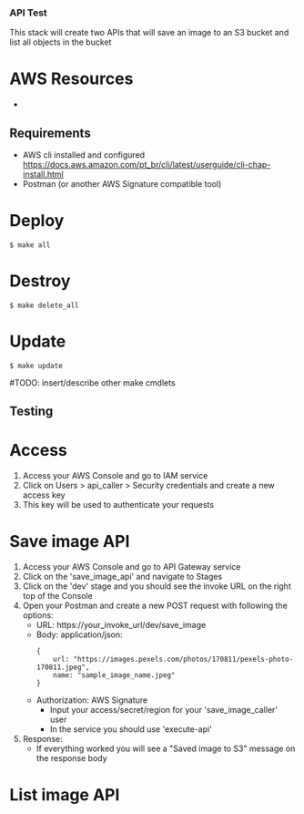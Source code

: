 ### API Test

This stack will create two APIs that will save an image to an S3 bucket and list all objects in the bucket

# AWS Resources
- 

## Requirements

* AWS cli installed and configured https://docs.aws.amazon.com/pt_br/cli/latest/userguide/cli-chap-install.html
* Postman (or another AWS Signature compatible tool)

# Deploy
```
$ make all
```

# Destroy
```
$ make delete_all
```

# Update
```
$ make update
```

#TODO: insert/describe other make cmdlets


## Testing

# Access
1. Access your AWS Console and go to IAM service
2. Click on Users > api_caller > Security credentials and create a new access key
3. This key will be used to authenticate your requests

# Save image API
1. Access your AWS Console and go to API Gateway service
2. Click on the 'save_image_api' and navigate to Stages
3. Click on the 'dev' stage and you should see the invoke URL on the right top of the Console
4. Open your Postman and create a new POST request with following the options:
    * URL: https://your_invoke_url/dev/save_image
    * Body: application/json:
        ```
        {
            url: "https://images.pexels.com/photos/170811/pexels-photo-170811.jpeg",
            name: "sample_image_name.jpeg"
        }
        ```
    * Authorization: AWS Signature
        * Input your access/secret/region for your 'save_image_caller' user
        * In the service you should use 'execute-api'
5. Response:
    * If everything worked you will see a "Saved image to S3" message on the response body


# List image API